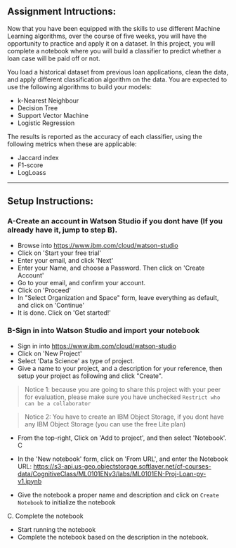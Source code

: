 ## Assignment Intructions:

Now that you have been equipped with the skills to use different Machine Learning algorithms, over the course of five weeks, you will have the opportunity to practice and apply it on a dataset. In this project, you will complete a notebook where you will build a classifier to predict whether a loan case will be paid off or not.

You load a historical dataset from previous loan applications, clean the data, and apply different classification algorithm on the data. You are expected to use the following algorithms to build your models:

* k-Nearest Neighbour
* Decision Tree
* Support Vector Machine
* Logistic Regression

The results is reported as the accuracy of each classifier, using the following metrics when these are applicable:

* Jaccard index
* F1-score
* LogLoass
------------
## Setup Instructions:
### A-Create an account in Watson Studio if you dont have (If you already have it, jump to step B).

* Browse into https://www.ibm.com/cloud/watson-studio
* Click on 'Start your free trial'
* Enter your email, and click 'Next'
* Enter your Name, and choose a Password. Then click on 'Create Account'
* Go to your email, and confirm your account.
* Click on 'Proceed'
* In "Select Organization and Space" form, leave everything as default, and click on 'Continue'
* It is done. Click on 'Get started!'

### B-Sign in into Watson Studio and import your notebook

* Sign in into https://www.ibm.com/cloud/watson-studio
* Click on 'New Project'
* Select 'Data Science' as type of project.
* Give a name to your project, and a description for your reference, then setup your project as following and click "Create".

> Notice 1: because you are going to share this project with your peer for evaluation, please make sure you have unchecked `Restrict who can be a collaborator`

> Notice 2: You have to create an IBM Object Storage, if you dont have any IBM Object Storage (you can use the free Lite plan)

* From the top-right, Click on 'Add to project', and then select 'Notebook'. C

* In the 'New notebook' form, click on 'From URL', and enter the Notebook URL: https://s3-api.us-geo.objectstorage.softlayer.net/cf-courses-data/CognitiveClass/ML0101ENv3/labs/ML0101EN-Proj-Loan-py-v1.ipynb

* Give the notebook a proper name and description and click on `Create Notebook` to initialize the notebook

C. Complete the notebook

* Start running the notebook
* Complete the notebook based on the description in the notebook.
